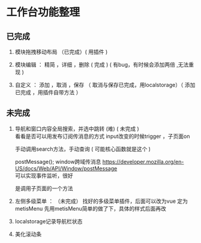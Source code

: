 
# 工作台功能整理

## 已完成

1. 模块拖拽移动布局  （已完成）( 用插件 )

2. 模块编辑 ： 精简 ，详细 ，删除    ( 完成 )   ( 有bug，有时候会添加两倍 ,无法重现 )

3. 自定义 ： 添加 ，取消 ，保存  （ 取消与保存已完成，用localstorage）（ 添加已完成 ，用插件自带方法 ）

## 未完成

1. 导航和窗口内容全局搜索，并选中跳转 (难)  ( 未完成 )  
   看看是否可以用发布订阅传消息的方式  input改变的时候trigger ，子页面on

   手动调用search方法，手动查询   ( 可能核心函数就是这个 )

    postMessage();  window跨域传消息   https://developer.mozilla.org/en-US/docs/Web/API/Window/postMessage   
    可以实现事件监听，很好

   是调用子页面的一个方法


4. 左侧多级菜单 ： （未完成）   找好的多级菜单插件，后面可以改为vue   定为metisMenu  先用metisMenu简单的做了下，具体的样式后面再改


3. localstorage记录导航栏状态


5. 美化滚动条



